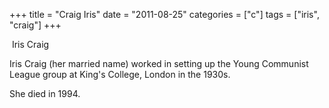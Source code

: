 +++
title = "Craig Iris"
date = "2011-08-25"
categories = ["c"]
tags = ["iris", "craig"]
+++

 Iris Craig

Iris Craig (her married name) worked in setting up the Young Communist League group at King's College, London in the 1930s. 

She died in 1994.
